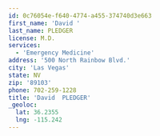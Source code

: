 ```yaml
---
id: 0c76054e-f640-4774-a455-374740d3e663
first_name: 'David '
last_name: PLEDGER
license: M.D.
services:
  - 'Emergency Medicine'
address: '500 North Rainbow Blvd.'
city: 'Las Vegas'
state: NV
zip: '89103'
phone: 702-259-1228
title: 'David  PLEDGER'
_geoloc:
  lat: 36.2355
  lng: -115.242
---
```

